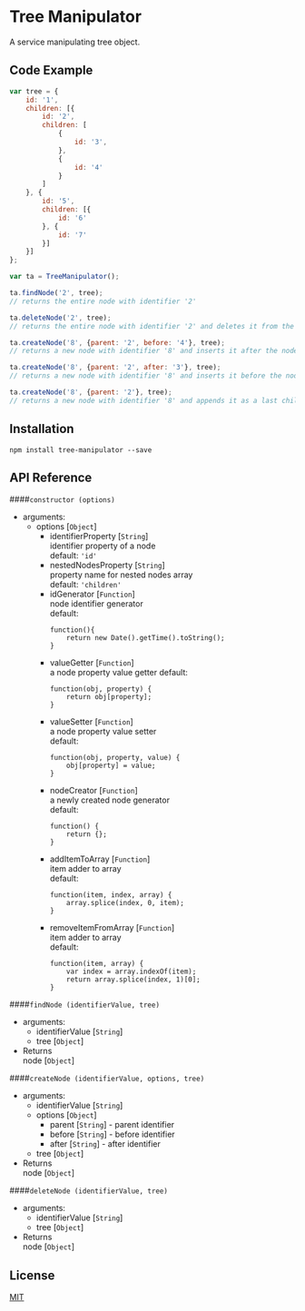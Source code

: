 # Tree Manipulator

A service manipulating tree object.  

## Code Example

```javascript
var tree = {
	id: '1',
	children: [{
		id: '2',
		children: [
			{
				id: '3',
			},
			{
				id: '4'
			}
		]
	}, {
		id: '5',
		children: [{
			id: '6'
		}, {
			id: '7'
		}]
	}]
};

var ta = TreeManipulator();

ta.findNode('2', tree);
// returns the entire node with identifier '2'

ta.deleteNode('2', tree);
// returns the entire node with identifier '2' and deletes it from the tree

ta.createNode('8', {parent: '2', before: '4'}, tree);
// returns a new node with identifier '8' and inserts it after the node '4'

ta.createNode('8', {parent: '2', after: '3'}, tree);
// returns a new node with identifier '8' and inserts it before the node '3'

ta.createNode('8', {parent: '2'}, tree);
// returns a new node with identifier '8' and appends it as a last child of the node '2'
```

## Installation

```
npm install tree-manipulator --save
```


## API Reference

####`constructor (options)`  
- arguments:    
	- options [`Object`]    
		- identifierProperty [`String`]  
			identifier property of a node  
			default: `'id'`    
		- nestedNodesProperty [`String`]  
			property name for nested nodes array  
			default: `'children'`  
		- idGenerator [`Function`]   
			node identifier generator   
			default:   
			```
			function(){  
				return new Date().getTime().toString();  
			}
			```    
		- valueGetter [`Function`]  
			a node property value getter 
			default:  
			```
			function(obj, property) {  
				return obj[property];  
			}  
			```   
		- valueSetter [`Function`]  
			a node property value setter  
			default:  
			```
			function(obj, property, value) { 
				obj[property] = value;
			}
			```  
		- nodeCreator [`Function`]  
			a newly created node generator  
			default:  
			```
			function() {
				return {};
			}
			```
		- addItemToArray [`Function`]  
			item adder to array  
			default:  
			```
			function(item, index, array) {
				array.splice(index, 0, item);
			}
			```  
		- removeItemFromArray [`Function`]  
			item adder to array  
			default:  
			```
			function(item, array) {
				var index = array.indexOf(item);
				return array.splice(index, 1)[0];
			}
			```  

####`findNode (identifierValue, tree)`  
- arguments:  
	- identifierValue [`String`]  
	- tree [`Object`]  
- Returns  
	node [`Object`]

####`createNode (identifierValue, options, tree)`
- arguments:  
	- identifierValue [`String`]  
	- options [`Object`]  
		- parent [`String`] - parent identifier  
		- before [`String`] - before identifier  
		- after [`String`] - after identifier  
	- tree [`Object`]  
- Returns      
	node [`Object`]   

####`deleteNode (identifierValue, tree)`   
- arguments:  
	- identifierValue [`String`]  
	- tree [`Object`]  
- Returns    
	node [`Object`]  

## License

[MIT](http://rem.mit-license.org)
